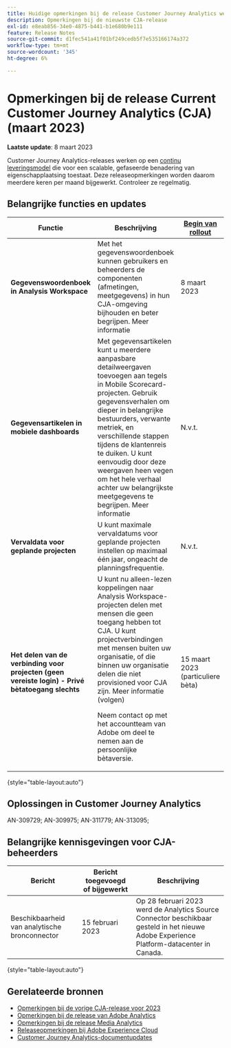 ```yaml
---
title: Huidige opmerkingen bij de release Customer Journey Analytics weergeven
description: Opmerkingen bij de nieuwste CJA-release
exl-id: e8eab856-34e0-4875-b441-b1e680b9e111
feature: Release Notes
source-git-commit: d1fec541a41f01bf249cedb5f7e535166174a372
workflow-type: tm+mt
source-wordcount: '345'
ht-degree: 6%

---
```


# Opmerkingen bij de release Current Customer Journey Analytics (CJA) (maart 2023)

**Laatste update**: 8 maart 2023

Customer Journey Analytics-releases werken op een [continu leveringsmodel](releases.md) die voor een scalable, gefaseerde benadering van eigenschapplaatsing toestaat. Deze releaseopmerkingen worden daarom meerdere keren per maand bijgewerkt. Controleer ze regelmatig.

## Belangrijke functies en updates

| Functie | Beschrijving | [Begin van rollout](/help/release-notes/releases.md) | [Algemene beschikbaarheid](/help/release-notes/releases.md) |
| ----------- | ---------- | ----- | --- |
| **Gegevenswoordenboek in Analysis Workspace** | Met het gegevenswoordenboek kunnen gebruikers en beheerders de componenten (afmetingen, meetgegevens) in hun CJA-omgeving bijhouden en beter begrijpen. Meer informatie | 8 maart 2023 | 22 maart 2023 |
| **Gegevensartikelen in mobiele dashboards** | Met gegevensartikelen kunt u meerdere aanpasbare detailweergaven toevoegen aan tegels in Mobile Scorecard-projecten. Gebruik gegevensverhalen om dieper in belangrijke bestuurders, verwante metriek, en verschillende stappen tijdens de klantenreis te duiken. U kunt eenvoudig door deze weergaven heen vegen om het hele verhaal achter uw belangrijkste meetgegevens te begrijpen. Meer informatie | N.v.t. | 8 maart 2023 |
| **Vervaldata voor geplande projecten** | U kunt maximale vervaldatums voor geplande projecten instellen op maximaal één jaar, ongeacht de planningsfrequentie. | N.v.t. | 8 maart 2023 |
| **Het delen van de verbinding voor projecten (geen vereiste login) - Privé bètatoegang slechts** | U kunt nu alleen-lezen koppelingen naar Analysis Workspace-projecten delen met mensen die geen toegang hebben tot CJA. U kunt projectverbindingen met mensen buiten uw organisatie, of die binnen uw organisatie delen die niet provisioned voor CJA zijn. Meer informatie (volgen)<p>Neem contact op met het accountteam van Adobe om deel te nemen aan de persoonlijke bètaversie. | 15 maart 2023 (particuliere bèta) | April 2023 |

{style="table-layout:auto"}

## Oplossingen in Customer Journey Analytics

AN-309729; AN-309975; AN-311779; AN-313095;

## Belangrijke kennisgevingen voor CJA-beheerders

| Bericht | Bericht toegevoegd of bijgewerkt | Beschrijving |
| --- | --- | --- |
| Beschikbaarheid van analytische bronconnector | 15 februari 2023 | Op 28 februari 2023 werd de Analytics Source Connector beschikbaar gesteld in het nieuwe Adobe Experience Platform-datacenter in Canada. |

{style="table-layout:auto"}

## Gerelateerde bronnen

* [Opmerkingen bij de vorige CJA-release voor 2023](/help/release-notes/2023.md)
* [Opmerkingen bij de release van Adobe Analytics](https://experienceleague.adobe.com/docs/analytics/release-notes/latest.html?lang=en)
* [Opmerkingen bij de release Media Analytics](https://experienceleague.adobe.com/docs/media-analytics/using/additional-resources/release-notes.html)
* [Releaseopmerkingen bij Adobe Experience Cloud](https://experienceleague.adobe.com/docs/release-notes/experience-cloud/current.html?lang=nl)
* [Customer Journey Analytics-documentupdates](/help/release-notes/doc-changes.md)
